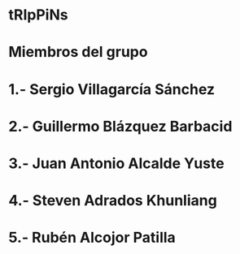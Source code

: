 # tRIpPiNs

# Miembros del grupo
  # 1.- Sergio Villagarcía Sánchez
  # 2.- Guillermo Blázquez Barbacid
  # 3.- Juan Antonio Alcalde Yuste
  # 4.- Steven Adrados Khunliang
  # 5.- Rubén Alcojor Patilla
